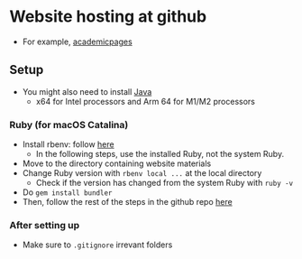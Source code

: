 # Website hosting at github
* For example, [academicpages](https://github.com/academicpages/academicpages.github.io)

## Setup
* You might also need to install [Java](https://www.oracle.com/java/technologies/downloads/)
	* x64 for Intel processors and Arm 64 for M1/M2 processors
### Ruby (for macOS Catalina)
* Install rbenv: follow [here](https://github.com/rbenv/rbenv)
	* In the following steps, use the installed Ruby, not the system Ruby. 
* Move to the directory containing website materials
* Change Ruby version with `rbenv local ...` at the local directory
	* Check if the version has changed from the system Ruby with `ruby -v`
* Do `gem install bundler`
* Then, follow the rest of the steps in the github repo [here](https://github.com/academicpages/academicpages.github.io)

### After setting up
* Make sure to `.gitignore` irrevant folders